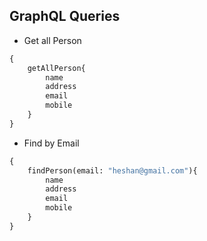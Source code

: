 ## GraphQL Queries

- Get all Person
~~~graphql
{
    getAllPerson{
        name
        address
        email
        mobile
    }
}
~~~

- Find by Email 
~~~graphql
{
    findPerson(email: "heshan@gmail.com"){
        name
        address
        email
        mobile
    }
}
~~~